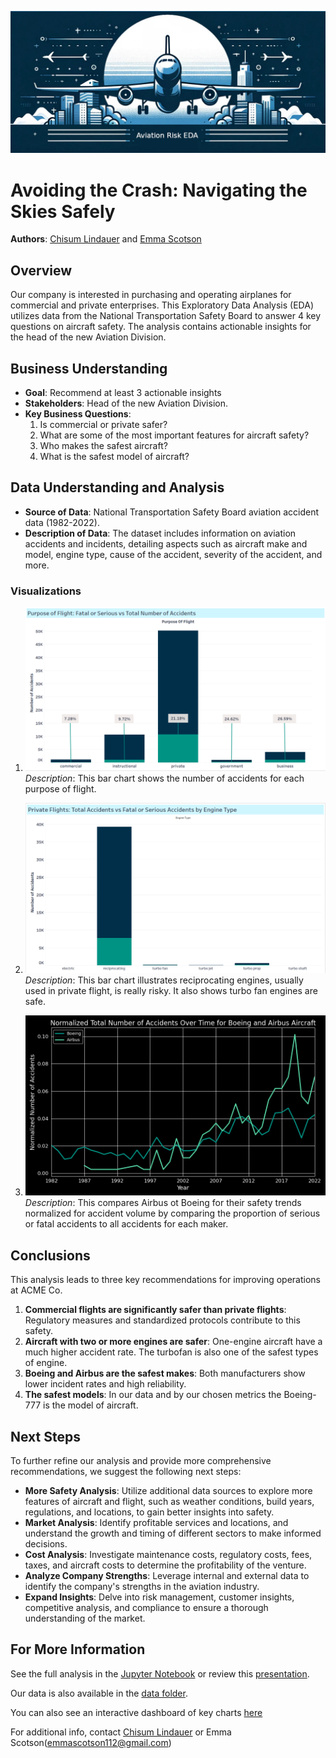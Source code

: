 ![aviation venture risk EDA](./images/aviation-venture-risk-eda-header.jpg)

# Avoiding the Crash: Navigating the Skies Safely

**Authors**: [Chisum Lindauer](chisum@atrixtech.com) and [Emma Scotson](emmascotson112@gmail.com)

## Overview
Our company is interested in purchasing and operating airplanes for commercial and private enterprises. This Exploratory Data Analysis (EDA) utilizes data from the National Transportation Safety Board to answer 4 key questions on aircraft safety. The analysis contains actionable insights for the head of the new Aviation Division.

## Business Understanding
- **Goal**: Recommend at least 3 actionable insights 
- **Stakeholders**: Head of the new Aviation Division.
- **Key Business Questions**:
  1. Is commercial or private safer?
  2. What are some of the most important features for aircraft safety?
  3. Who makes the safest aircraft?
  4. What is the safest model of aircraft?

## Data Understanding and Analysis
- **Source of Data**: National Transportation Safety Board aviation accident data (1982-2022).
- **Description of Data**: The dataset includes information on aviation accidents and incidents, detailing aspects such as aircraft make and model, engine type, cause of the accident, severity of the accident, and more.

### Visualizations
1.  ![Accident Frequency by Purpose of Flight](./images/purpose_of_flight_chart.png)
   *Description*: This bar chart shows the number of accidents for each purpose of flight.

2.  ![Engine Types](./images/private_flights_engine_type_chart.png)
   *Description*: This bar chart illustrates reciprocating engines, usually used in private flight, is really risky.  It also shows turbo fan engines are safe.

3. ![Trend Over Time Boeing vs Airbush](./images/boeing_vs_airbus_notransparent.png)
   *Description*: This compares Airbus ot Boeing for their safety trends normalized for accident volume by comparing the proportion of serious or fatal accidents to all accidents for each maker.

## Conclusions
This analysis leads to three key recommendations for improving operations at ACME Co.

1. **Commercial flights are significantly safer than private flights**: Regulatory measures and standardized protocols contribute to this safety.
2. **Aircraft with two or more engines are safer**: One-engine aircraft have a much higher accident rate.  The turbofan is also one of the safest types of engine.
3. **Boeing and Airbus are the safest makes**: Both manufacturers show lower incident rates and high reliability.
4. **The safest models**: In our data and by our chosen metrics the Boeing-777 is the model of aircraft.

## Next Steps
To further refine our analysis and provide more comprehensive recommendations, we suggest the following next steps:

- **More Safety Analysis**: Utilize additional data sources to explore more features of aircraft and flight, such as weather conditions, build years, regulations, and locations, to gain better insights into safety.
- **Market Analysis**: Identify profitable services and locations, and understand the growth and timing of different sectors to make informed decisions.
- **Cost Analysis**: Investigate maintenance costs, regulatory costs, fees, taxes, and aircraft costs to determine the profitability of the venture.
- **Analyze Company Strengths**: Leverage internal and external data to identify the company's strengths in the aviation industry.
- **Expand Insights**: Delve into risk management, customer insights, competitive analysis, and compliance to ensure a thorough understanding of the market.

## For More Information
See the full analysis in the [Jupyter Notebook](./aviation-venture-risk-eda.ipynb) or review this [presentation](./presentation.pdf).

Our data is also available in the [data folder](./data/AviationData.csv).

You can also see an interactive dashboard of key charts [here](https://public.tableau.com/app/profile/chisum.lindauer/viz/Flatiron-Project1-Visualizations-final/Dashboard1?publish=yes(learn-env))

For additional info, contact [Chisum Lindauer](chisum@atrixtech.com) or Emma Scotson(emmascotson112@gmail.com)